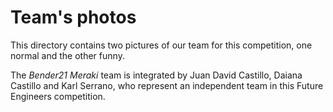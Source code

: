 Team's photos
====

This directory contains two pictures of our team for this competition, one normal and the other funny.

The _Bender21 Meraki_ team is integrated by Juan David Castillo, Daiana Castillo and Karl Serrano, who represent an independent team in this Future Engineers competition.
